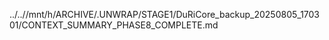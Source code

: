 ../..//mnt/h/ARCHIVE/.UNWRAP/STAGE1/DuRiCore_backup_20250805_170301/CONTEXT_SUMMARY_PHASE8_COMPLETE.md